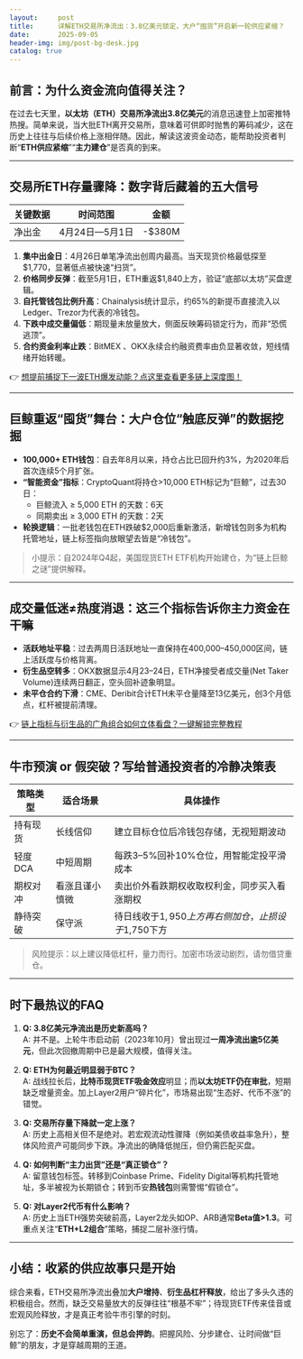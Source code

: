 ```yaml
---
layout:     post
title:      详解ETH交易所净流出：3.8亿美元锁定，大户“囤货”开启新一轮供应紧缩？
date:       2025-09-05
header-img: img/post-bg-desk.jpg
catalog: true
---
```


## 前言：为什么资金流向值得关注？
在过去七天里，**以太坊（ETH）交易所净流出3.8亿美元**的消息迅速登上加密推特热搜。简单来说，当大批ETH离开交易所，意味着可供即时抛售的筹码减少，这在历史上往往与后续价格上涨相伴随。因此，解读这波资金动态，能帮助投资者判断“**ETH供应紧缩**”“**主力建仓**”是否真的到来。

---

## 交易所ETH存量骤降：数字背后藏着的五大信号

| 关键数据 | 时间范围 | 金额 |
|---------|----------|------|
| 净出金 | 4月24日—5月1日 | -$380M |

1. **集中出金日**：4月26日单笔净流出创周内最高。当天现货价格最低探至$1,770，显著低点被快速“扫货”。
2. **价格同步反弹**：截至5月1日，ETH重返$1,840上方，验证“底部以太坊”买盘逻辑。
3. **自托管钱包比例升高**：Chainalysis统计显示，约65%的新提币直接流入以Ledger、Trezor为代表的冷钱包。
4. **下跌中成交量偏低**：期现量未放量放大，侧面反映筹码锁定行为，而非“恐慌逃顶”。
5. **合约资金利率止跌**：BitMEX 、OKX永续合约融资费率由负显著收敛，短线情绪开始转暖。

👉 [想提前捕捉下一波ETH爆发动能？点这里查看更多链上深度图！](https://okxdog.com/)

---

## 巨鲸重返“囤货”舞台：大户仓位“触底反弹”的数据挖掘

- **100,000+ ETH钱包**：自去年8月以来，持仓占比已回升约3%，为2020年后首次连续5个月扩张。
- **“智能资金”指标**：CryptoQuant将持仓>10,000 ETH标记为“巨鲸”，过去30日：
  - 巨鲸流入 ≥ 5,000 ETH 的天数：6天  
  - 同期卖出 ≥ 3,000 ETH 的天数：2天  
- **轮换逻辑**：一批老钱包在ETH跌破$2,000后重新激活，新增钱包则多为机构托管地址，链上标签指向放眼望去皆是“冷钱包”。

> 小提示：自2024年Q4起，美国现货ETH ETF机构开始建仓，为“链上巨鲸之谜”提供解释。

---

## 成交量低迷≠热度消退：这三个指标告诉你主力资金在干嘛

- **活跃地址平稳**：过去两周日活跃地址一直保持在400,000–450,000区间，链上活跃度与价格背离。
- **衍生品空转多**：OKX数据显示4月23–24日，ETH净接受者成交量(Net Taker Volume)连续两日翻正，空头回补迹象明显。
- **未平仓合约下滑**：CME、Deribit合计ETH未平仓量降至13亿美元，创3个月低点，杠杆被提前清理。

👉 [链上指标与衍生品的广角组合如何立体看盘？一键解锁完整教程](https://okxdog.com/)

---

## 牛市预演 or 假突破？写给普通投资者的冷静决策表

| 策略类型 | 适合场景 | 具体操作 |
|----------|----------|----------|
| 持有现货 | 长线信仰 | 建立目标仓位后冷钱包存储，无视短期波动 |
| 轻度DCA | 中短周期 | 每跌3–5%回补10%仓位，用智能定投平滑成本 |
| 期权对冲 | 看涨且谨小慎微 | 卖出价外看跌期权收取权利金，同步买入看涨期权 |
| 静待突破 | 保守派 | 待日线收于$1,950上方再右侧加仓，止损设于$1,750下方 |

> 风险提示：以上建议降低杠杆，量力而行。加密市场波动剧烈，请勿借贷重仓。

---

## 时下最热议的FAQ

1. **Q: 3.8亿美元净流出是历史新高吗？**  
   A: 并不是。上轮牛市启动前（2023年10月）曾出现过**一周净流出逾5亿美元**，但此次回撤周期中已是最大规模，值得关注。

2. **Q: ETH为何最近明显弱于BTC？**  
   A: 战线拉长后，**比特币现货ETF吸金效应**明显；而**以太坊ETF仍在审批**，短期缺乏增量资金。加上Layer2用户“碎片化”，市场易出现“生态好、代币不涨”的错觉。

3. **Q: 交易所存量下降就一定上涨？**  
   A: 历史上高相关但不是绝对。若宏观流动性骤降（例如美债收益率急升），整体风险资产可能同步下跌。净流出的确降低抛压，但仍需匹配买盘。

4. **Q: 如何判断“主力出货”还是“真正锁仓”？**  
   A: 留意钱包标签。转移到Coinbase Prime、Fidelity Digital等机构托管地址，多半被视为长期锁仓；转到币安**热钱包**则需警惕“假锁仓”。

5. **Q: 对Layer2代币有什么影响？**  
   A: 历史上当ETH强势突破前高，Layer2龙头如OP、ARB通常**Beta值>1.3**。可重点关注“**ETH+L2组合**”策略，捕捉二层补涨行情。

---

## 小结：收紧的供应故事只是开始

综合来看，ETH交易所净流出叠加**大户增持**、**衍生品杠杆释放**，给出了多头久违的积极组合。然而，缺乏交易量放大的反弹往往“根基不牢”；待现货ETF传来佳音或宏观风险释放，才是真正考验牛市引擎的时刻。

别忘了：**历史不会简单重演，但总会押韵**。把握风险、分步建仓、让时间做“巨鲸”的朋友，才是穿越周期的王道。